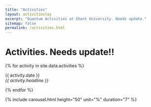 ```yaml
---
title: "Activities"
layout: activitieslay
excerpt: "Quantum Activities at Ghent University. Needs update."
sitemap: false
permalink: /activities.html
---
```


# Activities. Needs update!!

{% for activity in site.data.activities %}
<p>{{ activity.date }} <br>
<em>{{ activity.headline }}</em></p>
{% endfor %}

{% include carousel.html height="50" unit="%" duration="7" %}

